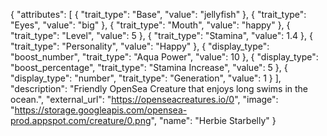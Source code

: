 {
  "attributes": [
    {
      "trait_type": "Base", 
      "value": "jellyfish"
    }, 
    {
      "trait_type": "Eyes", 
      "value": "big"
    }, 
    {
      "trait_type": "Mouth", 
      "value": "happy"
    }, 
    {
      "trait_type": "Level", 
      "value": 5
    }, 
    {
      "trait_type": "Stamina", 
      "value": 1.4
    }, 
    {
      "trait_type": "Personality", 
      "value": "Happy"
    }, 
    {
      "display_type": "boost_number", 
      "trait_type": "Aqua Power", 
      "value": 10
    }, 
    {
      "display_type": "boost_percentage", 
      "trait_type": "Stamina Increase", 
      "value": 5
    }, 
    {
      "display_type": "number", 
      "trait_type": "Generation", 
      "value": 1
    }
  ], 
  "description": "Friendly OpenSea Creature that enjoys long swims in the ocean.", 
  "external_url": "https://openseacreatures.io/0", 
  "image": "https://storage.googleapis.com/opensea-prod.appspot.com/creature/0.png", 
  "name": "Herbie Starbelly"
}
